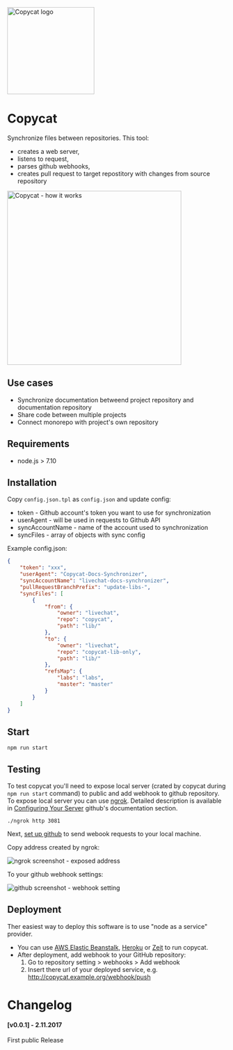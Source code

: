 <img src="https://static.staging.livechatinc.com/1520/OY0OYN7GUH/fd36406499d70e560c0e61b19fa1a392/copycat.png" alt="Copycat logo" width="200px">

# Copycat

Synchronize files between repositories. This tool:
- creates a web server,
- listens to request,
- parses github webhooks,
- creates pull request to target repostitory with changes from source repository

<img src="https://static.staging.livechatinc.com/1520/OY0O0Q2OFU/c8d6a88d4a2467e03c993acaddd445f7/copycat-chart.png" alt="Copycat - how it works" width="400px">

## Use cases

- Synchronize documentation betweend project repository and documentation repository
- Share code between multiple projects
- Connect monorepo with project's own repository

## Requirements

- node.js > 7.10

## Installation

Copy `config.json.tpl` as `config.json` and update config:

- token - Github account's token you want to use for synchronization
- userAgent - will be used in requests to Github API
- syncAccountName - name of the account used to synchronization
- syncFiles - array of objects with sync config

Example config.json:

```json
{
    "token": "xxx",
    "userAgent": "Copycat-Docs-Synchronizer",
    "syncAccountName": "livechat-docs-synchronizer",
    "pullRequestBranchPrefix": "update-libs-",
    "syncFiles": [
        {
            "from": {
                "owner": "livechat",
                "repo": "copycat",
                "path": "lib/"
            },
            "to": {
                "owner": "livechat",
                "repo": "copycat-lib-only",
                "path": "lib/"
            },
            "refsMap": {
                "labs": "labs",
                "master": "master"
            }
        }
    ]
}

```

## Start

`npm run start`

## Testing

To test copycat you'll need to expose local server (crated by copycat during `npm run start` command) to public and add webhook to github repository.
To expose local server you can use [ngrok](https://ngrok.com/). Detailed description is available in [Configuring Your Server](https://developer.github.com/webhooks/configuring/) github's documentation section.
```
./ngrok http 3081
```
Next, [set up github](https://developer.github.com/webhooks/creating/) to send webook requests to your local machine.

Copy address created by ngrok:

<img src="https://static.staging.livechatinc.com/1520/OY0O0S6C34/5758871df367f1d68cc246dc3dc39331/config1.png" alt="ngrok screenshot - exposed address">

To your github webhook settings:

<img src="https://static.staging.livechatinc.com/1520/OY0O0S6C34/4a728e5227c1d1e45dd63d39b0f691d4/config2.png" alt="github screenshot - webhook setting">

## Deployment

Ther easiest way to deploy this software is to use "node as a service" provider. 
-  You can use [AWS Elastic Beanstalk](https://aws.amazon.com/elasticbeanstalk/), [Heroku](https://heroku.com) or [Zeit](https://zeit.co/) to run copycat.
-  After deployment, add webhook to your GitHub repository:
    1. Go to repository setting > webhooks > Add webhook
    2. Insert there url of your deployed service, e.g. http://copycat.example.org/webhook/push

# Changelog

#### [v0.0.1] - 2.11.2017
First public Release
